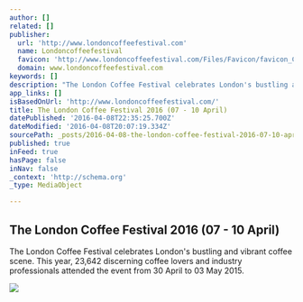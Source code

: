 ```yaml
---
author: []
related: []
publisher:
  url: 'http://www.londoncoffeefestival.com'
  name: Londoncoffeefestival
  favicon: 'http://www.londoncoffeefestival.com/Files/Favicon/favicon_CoffeeBean.ico'
  domain: www.londoncoffeefestival.com
keywords: []
description: "The London Coffee Festival celebrates London's bustling and vibrant coffee scene. This year, 23,642 discerning coffee lovers and industry professionals attended the event from 30 April to 03 May 2015."
app_links: []
isBasedOnUrl: 'http://www.londoncoffeefestival.com/'
title: The London Coffee Festival 2016 (07 - 10 April)
datePublished: '2016-04-08T22:35:25.700Z'
dateModified: '2016-04-08T20:07:19.334Z'
sourcePath: _posts/2016-04-08-the-london-coffee-festival-2016-07-10-april.md
published: true
inFeed: true
hasPage: false
inNav: false
_context: 'http://schema.org'
_type: MediaObject

---
```

<article style=""><h1>The London Coffee Festival 2016 (07 - 10 April)</h1><p>The London Coffee Festival celebrates London's bustling and vibrant coffee scene. This year, 23,642 discerning coffee lovers and industry professionals attended the event from 30 April to 03 May 2015.</p><img src="http://www.londoncoffeefestival.com/App_Themes/London_Coffee_Festival/Images/Global/LondonCoffeeFestival_Logo.jpg" /></article>